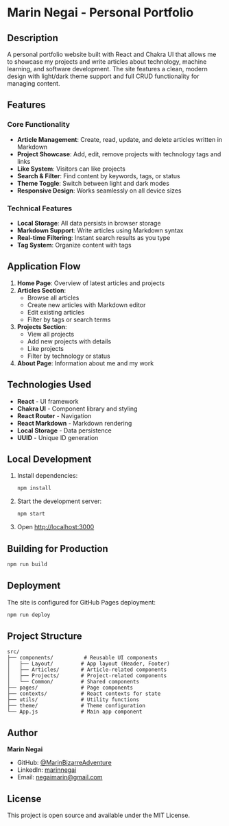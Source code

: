 # Marin Negai - Personal Portfolio

## Description

A personal portfolio website built with React and Chakra UI that allows me to showcase my projects and write articles about technology, machine learning, and software development. The site features a clean, modern design with light/dark theme support and full CRUD functionality for managing content.

## Features

### Core Functionality
- **Article Management**: Create, read, update, and delete articles written in Markdown
- **Project Showcase**: Add, edit, remove projects with technology tags and links
- **Like System**: Visitors can like projects
- **Search & Filter**: Find content by keywords, tags, or status
- **Theme Toggle**: Switch between light and dark modes
- **Responsive Design**: Works seamlessly on all device sizes

### Technical Features
- **Local Storage**: All data persists in browser storage
- **Markdown Support**: Write articles using Markdown syntax
- **Real-time Filtering**: Instant search results as you type
- **Tag System**: Organize content with tags

## Application Flow

1. **Home Page**: Overview of latest articles and projects
2. **Articles Section**: 
   - Browse all articles
   - Create new articles with Markdown editor
   - Edit existing articles
   - Filter by tags or search terms
3. **Projects Section**:
   - View all projects
   - Add new projects with details
   - Like projects
   - Filter by technology or status
4. **About Page**: Information about me and my work

## Technologies Used

- **React** - UI framework
- **Chakra UI** - Component library and styling
- **React Router** - Navigation
- **React Markdown** - Markdown rendering
- **Local Storage** - Data persistence
- **UUID** - Unique ID generation

## Local Development

1. Install dependencies:
   ```bash
   npm install
   ```

2. Start the development server:
   ```bash
   npm start
   ```

3. Open [http://localhost:3000](http://localhost:3000)

## Building for Production

```bash
npm run build
```

## Deployment

The site is configured for GitHub Pages deployment:

```bash
npm run deploy
```

## Project Structure

```
src/
├── components/          # Reusable UI components
│   ├── Layout/         # App layout (Header, Footer)
│   ├── Articles/       # Article-related components
│   ├── Projects/       # Project-related components
│   └── Common/         # Shared components
├── pages/              # Page components
├── contexts/           # React contexts for state
├── utils/              # Utility functions
├── theme/              # Theme configuration
└── App.js              # Main app component
```

## Author

**Marin Negai**
- GitHub: [@MarinBizarreAdventure](https://github.com/MarinBizarreAdventure)
- LinkedIn: [marinnegai](https://linkedin.com/in/marinnegai)
- Email: negaimarin@gmail.com

## License

This project is open source and available under the MIT License.